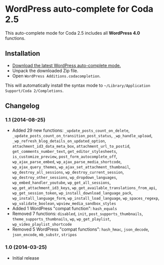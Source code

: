 # WordPress auto-complete for Coda 2.5

This auto-complete mode for Coda 2.5 includes all __WordPress 4.0__ functions.

## Installation

* [Download the latest WordPress auto-complete mode.](https://github.com/tillkruess/Coda-WordPress-Mode/archive/codacompletion.zip)
* Unpack the downloaded Zip file.
* Open `WordPress Additions.codacompletion`.

This will automatically install the syntax mode to `~/Library/Application Support/Coda 2/Completions`.

## Changelog

### 1.1 (2014-08-25)

  - Added 29 new functions: `_update_posts_count_on_delete`, `_update_posts_count_on_transition_post_status`, `_wp_handle_upload`, `_wp_refresh_blog_details_on_updated_option`, `attachment_id3_data_meta_box`, `attachment_url_to_postid`, `get_comments_number_text`, `get_editor_stylesheets`, `is_customize_preview`, `post_form_autocomplete_off`, `wp_ajax_parse_embed`, `wp_ajax_parse_media_shortcode`, `wp_ajax_query_themes`, `wp_ajax_set_attachment_thumbnail`, `wp_destroy_all_sessions`, `wp_destroy_current_session`, `wp_destroy_other_sessions`, `wp_dropdown_languages`, `wp_embed_handler_youtube`, `wp_get_all_sessions`, `wp_get_attachment_id3_keys`, `wp_get_available_translations_from_api`, `wp_get_session_token`, `wp_install_download_language_pack`, `wp_install_language_form`, `wp_install_load_language`, `wp_spaces_regexp`, `wp_validate_boolean`, `wpview_media_sandbox_styles`
  - Added 1 WordPress "compat function": `hash_equals`
  - Removed 7 functions: `disabled`, `init`, `post_supports_thumbnails`, `theme_supports_thumbnails`, `wp`, `wp_get_playlist`, `wp_video_playlist_shortcode`
  - Removed 5 WordPress "compat functions": `hash_hmac`, `json_decode`, `json_encode`, `mb_substr`, `stripos`  

### 1.0 (2014-03-25)

  - Initial release
